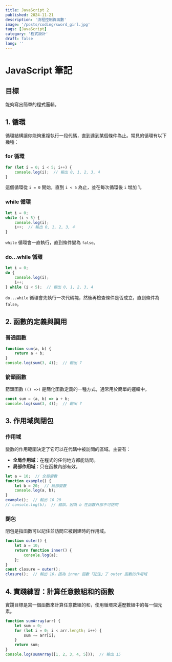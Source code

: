 ```yaml
---
title: JavaScript 2
published: 2024-11-21
description: '流程控制與函數'
image: '/posts/coding/sword_girl.jpg'
tags: [JavaScript]
category: '程式設計'
draft: false 
lang: ''
---
```

# JavaScript 筆記
## 目標
能夠寫出簡單的程式邏輯。

## 1. 循環
循環結構讓你能夠重複執行一段代碼，直到達到某個條件為止。常見的循環有以下幾種：

### for 循環
```javascript
for (let i = 0; i < 5; i++) {
    console.log(i);  // 輸出 0, 1, 2, 3, 4
}
```
這個循環從 `i = 0` 開始，直到 `i < 5` 為止，並在每次循環後 `i` 增加 1。

### while 循環
```javascript
let i = 0;
while (i < 5) {
    console.log(i);
    i++;  // 輸出 0, 1, 2, 3, 4
}
```
`while` 循環會一直執行，直到條件變為 `false`。

### do...while 循環
```javascript
let i = 0;
do {
    console.log(i);
    i++;
} while (i < 5);  // 輸出 0, 1, 2, 3, 4
```
`do...while` 循環會先執行一次代碼塊，然後再檢查條件是否成立，直到條件為 `false`。

## 2. 函數的定義與調用

### 普通函數
```javascript
function sum(a, b) {
    return a + b;
}
console.log(sum(3, 4));  // 輸出 7
```

### 箭頭函數
箭頭函數 `(() =>)` 是簡化函數定義的一種方式，通常用於簡單的邏輯中。
```javascript
const sum = (a, b) => a + b;
console.log(sum(3, 4));  // 輸出 7
```

## 3. 作用域與閉包

### 作用域
變數的作用範圍決定了它可以在代碼中被訪問的區域。主要有：

- **全局作用域**：在程式的任何地方都能訪問。
- **局部作用域**：只在函數內部有效。

```javascript
let a = 10;  // 全局變數
function example() {
    let b = 20;  // 局部變數
    console.log(a, b);
}
example();  // 輸出 10 20
// console.log(b);  // 錯誤，因為 b 在函數外部不可訪問
```

### 閉包
閉包是指函數可以記住並訪問它被創建時的作用域。
```javascript
function outer() {
    let a = 10;
    return function inner() {
        console.log(a);
    };
}
const closure = outer();
closure();  // 輸出 10，因為 inner 函數「記住」了 outer 函數的作用域
```

## 4. 實踐練習：計算任意數組和的函數

實踐目標是寫一個函數來計算任意數組的和，使用循環來遍歷數組中的每一個元素。
```javascript
function sumArray(arr) {
    let sum = 0;
    for (let i = 0; i < arr.length; i++) {
        sum += arr[i];
    }
    return sum;
}
console.log(sumArray([1, 2, 3, 4, 5]));  // 輸出 15
